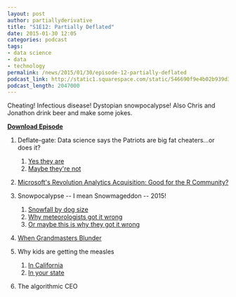 ```yaml
---
layout: post
author: partiallyderivative
title: "S1E12: Partially Deflated"
date: 2015-01-30 12:05
categories: podcast
tags:
- data science
- data
- technology
permalink: /news/2015/01/30/episode-12-partially-deflated
podcast_link: http://static1.squarespace.com/static/546690f9e4b02b939d34b2b1/546691b4e4b01fdff0c848ac/54ca777ce4b0dedc4e20ae8e/1422555035095/Partially_Derivative_Episode_12.mp3
podcast_length: 2047000
---
```


Cheating! Infectious disease! Dystopian snowpocalypse! Also Chris and
Jonathon drink beer and make some jokes.

[**Download Episode**](http://static1.squarespace.com/static/546690f9e4b02b939d34b2b1/546691b4e4b01fdff0c848ac/54ca777ce4b0dedc4e20ae8e/1422555035095/Partially_Derivative_Episode_12.mp3)

1.  Deflate-gate: Data science says the Patriots are big fat
cheaters...or does it?
    1.  [Yes they
        are](http://www.slate.com/articles/sports/sports_nut/2015/01/ballghazi_the_new_england_patriots_lose_an_insanely_low_number_of_fumbles.html?wpsrc=fol_tw)
    2.  [Maybe they're
        not](http://junkcharts.typepad.com/numbersruleyourworld/2015/01/limits-of-statistics-and-by-extension-data-science-as-illustrated-by-deflate-gate.html)

2.  [Microsoft's Revolution Analytics Acquisition: Good for the R
Community?](http://www.forbes.com/sites/danwoods/2015/01/27/microsofts-revolution-analytics-acquisition-is-the-wrong-way-to-embrace-r/)
3.  Snowpocalypse -- I mean Snowmageddon -- 2015!
    1.  [Snowfall by dog
        size](http://www.bbc.com/news/world-us-canada-30995619)
    2.  [Why meteorologists got it
        wrong](http://fivethirtyeight.com/datalab/how-meteorologists-botched-the-blizzard-of-2015/)
    3.  [Or maybe this is why they got it
        wrong](https://medium.com/message/ask-not-will-it-snow-ask-whats-the-distribution-of-your-forecast-b7131f5783a9)

4.  [When Grandmasters
Blunder](https://medium.com/@jdoliner/when-grandmasters-blunder-a819860b883d)
5.  Why kids are getting the measles
    1.  [In
        California](http://www.washingtonpost.com/blogs/wonkblog/wp/2015/01/27/californias-epidemic-of-vaccine-denial-mapped/?tid=sm_fb)
    2.  [In your
        state](http://www.motherjones.com/environment/2014/02/vaccine-exemptions-states-pertussis-map)

6.  The algorithmic CEO
